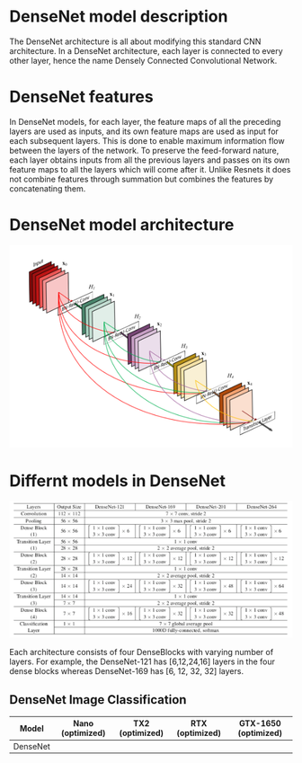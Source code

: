 # DenseNet model description

The DenseNet architecture is all about modifying this standard CNN architecture. In a DenseNet architecture, each layer is connected to every other layer, hence the name Densely Connected Convolutional Network.  

# DenseNet features

In DenseNet models, for each layer, the feature maps of all the preceding layers are used as inputs, and its own feature maps are used as input for each subsequent layers. This is done to enable maximum information flow between the layers of the network. To preserve the feed-forward nature, each layer obtains inputs from all the previous layers and passes on its own feature maps to all the layers which will come after it. Unlike Resnets it does not combine features through summation but combines the features by concatenating them. 

# DenseNet model architecture

![](https://github.com/rohitkatakolen/classification_model_architecure_md/blob/main/img/densenet_architecture.png)



# Differnt models in DenseNet
![](https://github.com/rohitkatakolen/classification_model_architecure_md/blob/main/img/densenet_models_architecture_2.png)

Each architecture consists of four DenseBlocks with varying number of layers. For example, the DenseNet-121 has [6,12,24,16] layers in the four dense blocks whereas DenseNet-169 has [6, 12, 32, 32] layers.


## DenseNet Image Classification
| Model    | Nano (optimized) | TX2 (optimized)    | RTX (optimized)    |GTX-1650 (optimized)    |
|----------|:--------------:|:---------------:|:----------------:|:-----------------:|
| DenseNet |  |  |  |  |

